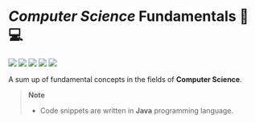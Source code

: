 # _Computer Science_ Fundamentals 📖💻
![](https://progress-bar.dev/70?title=Programming)
![](https://progress-bar.dev/0?title=Databases)
![](https://progress-bar.dev/0?title=DistributedSystems)
![](https://progress-bar.dev/0?title=NetworkAndSecurity)
![](https://progress-bar.dev/0?title=OperatingSystems)

A sum up of fundamental concepts in the fields of **Computer Science**.

> **Note**  
> - Code snippets are written in **Java** programming language.
